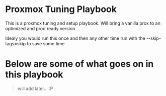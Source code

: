 # Proxmox Tuning Playbook
This is a proxmox tuning and setup playbook. Will bring a vanilla prox to an optimized and prod ready version


Idealy you would run this once and then any other time run with the --skip-tags=skip to save some time 

# Below are some of what goes on in this playbook
> will add later... :P
